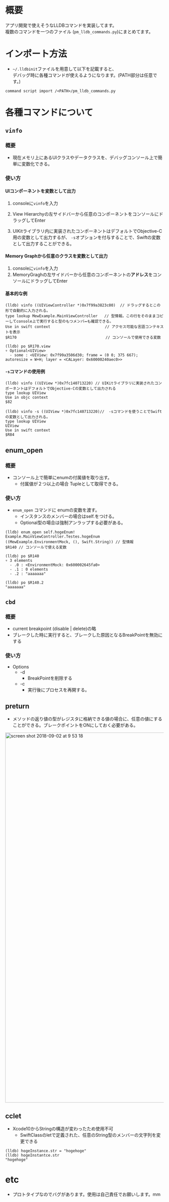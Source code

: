 # 概要
アプリ開発で使えそうなLLDBコマンドを実装してます。  
複数のコマンドを一つのファイル (`pm_lldb_commands.py`)にまとめてます。

# インポート方法
 *  `~/.lldbinit`ファイルを用意して以下を記載すると、  
 デバッグ時に各種コマンドが使えるようになります。(PATH部分は任意です。)
```
command script import /<PATH>/pm_lldb_commands.py
```

	
# 各種コマンドについて
## `vinfo`
### 概要
 * 現在メモリ上にあるUIクラスやデータクラスを、デバッグコンソール上で簡単に変数化できる。
 
### 使い方
#### UIコンポーネントを変数として出力
1. consoleに`vinfo`を入力
2. View Hierarchyの左サイドバーから任意のコンポーネントをコンソールにドラッグしてEnter

3. UIKitライブラリ内に実装されたコンポーネントはデフォルトでObjective-C用の変数として出力するが、
   `-s`オプションを付与することで、Swiftの変数として出力することができる。
#### Memory Graphから任意のクラスを変数として出力
1. consoleに`vinfo`を入力
2. MemoryGraghの左サイドバーから任意のコンポーネントの**アドレス**をコンソールにドラッグしてEnter
  
#### 基本的な例
```
(lldb) vinfo ((UIViewController *)0x7f99a3823c00)  // ドラッグするとこの形で自動的に入力される。
type lookup MewExample.MainViewController   // 型情報。この行をそのままコピーしてconsole上で実行すると型のもつメンバ➖も確認できる。
Use in swift context　 　　　　　　　　　　　　　// アクセス可能な言語コンテキストを表示
$R170   　　　　　　　　　　　　　　　　　　　　　　// コンソールで使用できる変数

(lldb) po $R170.view  
▿ Optional<UIView>   
  - some : <UIView: 0x7f99a3506d30; frame = (0 0; 375 667);    autoresize = W+H; layer = <CALayer: 0x60000240aec0>>    
```

####  `-s`コマンドの使用例
```
(lldb) vinfo ((UIView *)0x7fc140713220) // UIKitライブラリに実装されたコンポーネントはデフォルトでObjective-Cの変数として出力される
type lookup UIView
Use in objc context
$82

(lldb) vinfo -s ((UIView *)0x7fc140713220)//  -sコマンドを使うことでSwiftの変数として出力される。
type lookup UIView
UIView
Use in swift context
$R84
```


## enum_open
### 概要
 * コンソール上で簡単にenumの付属値を取り出す。
	* 付属値が２つ以上の場合 Tupleとして取得できる。
	
### 使い方
 *  `enum_open` コマンドに enumの変数を渡す。
	* インスタンスのメンバーの場合はself.をつける。
	* Optional型の場合は強制アンラップする必要がある。  
	
```
(lldb) enum_open self.hogeEnum!
Example.MainViewController.Testes.hogeEnum
((MewExample.EnvironmentMock, (), Swift.String)) // 型情報
$R140 // コンソールで使える変数

(lldb) po $R140
▿ 3 elements
  - .0 : <EnvironmentMock: 0x600002645fa0>
  - .1 : 0 elements
  - .2 : "aaaaaaa"

(lldb) po $R140.2
"aaaaaaa"
```


## `cbd`
### 概要
* current breakpoint (disable | delete)の略
*  ブレークした時に実行すると、ブレークした原因となるBreakPointを無効にする
### 使い方
* Options
	* -d
		* BreakPointを削除する 
	* -c
		* 実行後にプロセスを再開する。


## preturn
* メソッドの返り値の型がレジスタに格納できる値の場合に、任意の値にすることができる。ブレークポイントをONにしておく必要がある。
<img width="1173" alt="screen shot 2018-09-02 at 9 53 18" src="https://user-images.githubusercontent.com/14083051/44951112-28f0d780-ae96-11e8-860d-0f0b844785e2.png">


## cclet
 * Xcode10からStringの構造が変わったため使用不可
	 * SwiftClassのletで定義された、任意のString型のメンバーの文字列を変更できる

```
(lldb) hogeInstance.str = "hogehoge"
(lldb) hogeInstantce.str
"hogehoge"
```

# etc
* プロトタイプなのでバグがあります。使用は自己責任でお願いします。mm
